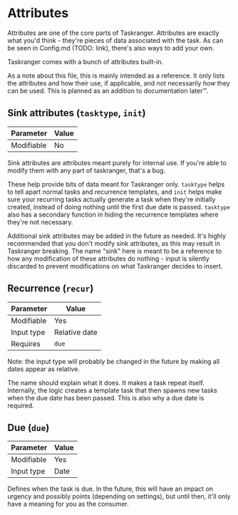 # Attributes

Attributes are one of the core parts of Taskranger. Attributes are exactly what you'd think - they're pieces of data associated with the task. As can be seen in Config.md (TODO: link), there's also ways to add your own.

Taskranger comes with a bunch of attributes built-in.

As a note about this file, this is mainly intended as a reference. It only lists the attributes and how their use, if applicable, and not necessarily _how_ they can be used. This is planned as an addition to documentation later:tm:.

## Sink attributes (`tasktype`, `init`)

| Parameter | Value |
| --- | --- |
| Modifiable | No |


Sink attributes are attributes meant purely for internal use. If you're able to modify them with any part of taskranger, that's a bug.

These help provide bits of data meant for Taskranger only. `tasktype` helps to tell apart normal tasks and recurrence templates, and `init` helps make sure your recurring tasks actually generate a task when they're initially created, instead of doing nothing until the first due date is passed. `tasktype` also has a secondary function in hiding the recurrence templates where they're not necessary.

Additional sink attributes may be added in the future as needed. It's highly recommended that you don't modify sink attributes, as this may result in Taskranger breaking. The name "sink" here is meant to be a reference to how any modification of these attributes do nothing - input is silently discarded to prevent modifications on what Taskranger decides to insert.

## Recurrence (`recur`)

| Parameter | Value |
| --- | --- |
| Modifiable | Yes |
| Input type | Relative date |
| Requires | `due` |


Note: the input type will probably be changed in the future by making all dates appear as relative.

The name should explain what it does. It makes a task repeat itself. Internally, the logic creates a template task that then spawns new tasks when the due date has been passed. This is also why a due date is required.

## Due (`due`)

| Parameter  | Value |
| ---------- | ----- |
| Modifiable | Yes   |
| Input type | Date  |

Defines when the task is due. In the future, this will have an impact on urgency and possibly points (depending on settings), but until then, it'll only have a meaning for you as the consumer.
